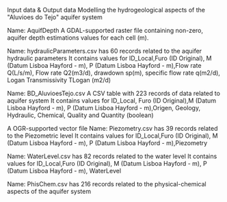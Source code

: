 Input data & Output data 
Modelling the hydrogeological aspects of the "Aluvioes do Tejo" aquifer system




Name: AquifDepth 
A GDAL-supported raster file containing non-zero, aquifer depth estimations values for each cell (m).


Name: hydraulicParameters.csv has 60 records related to the aquifer hydraulic parameters
It contains values for ID_Local,Furo (ID Original), M (Datum Lisboa Hayford - m), P (Datum Lisboa Hayford - m),Flow rate Q(L/s/m), Flow rate Q2(m3/d), drawdown sp(m), specific flow rate q(m2/d), Logan Transmissivity TLogan (m2/d)

Name: BD_AluvioesTejo.csv A CSV table with 223 records of data related to aquifer system
It contains values for ID_Local, Furo (ID Original),M (Datum Lisboa Hayford - m), P (Datum Lisboa Hayford - m),Origen, Geology, Hydraulic, Chemical, Quality and Quantity (boolean)

A OGR-supported vector file
Name: Piezometry.csv has 39 records related to the Piezometric level 
It contains values for ID_Local,Furo (ID Original), M (Datum Lisboa Hayford - m), P (Datum Lisboa Hayford - m),Piezometry

Name: WaterLevel.csv has 82 records related to the water level 
It contains values for ID_Local,Furo (ID Original), M (Datum Lisboa Hayford - m), P (Datum Lisboa Hayford - m), WaterLevel

Name: PhisChem.csv has 216 records related to the physical-chemical aspects of the aquifer system
